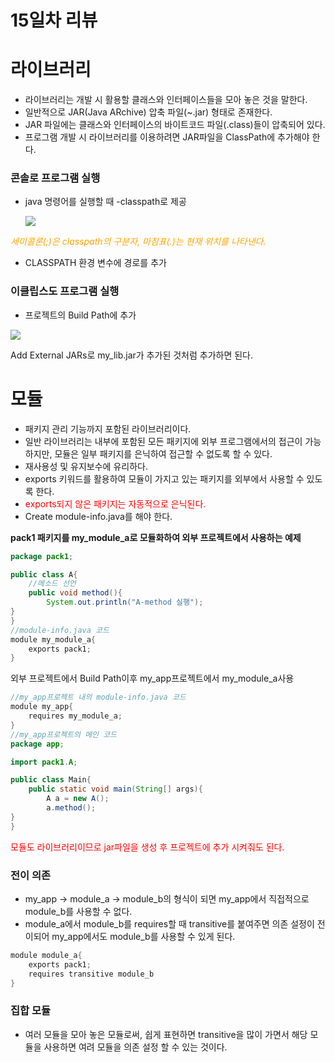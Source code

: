 # 15일차 리뷰

# 라이브러리

- 라이브러리는 개발 시 활용할 클래스와 인터페이스들을 모아 놓은 것을 말한다.
- 일반적으로 JAR(Java ARchive) 압축 파일(~.jar) 형태로 존재한다.
- JAR 파일에는 클래스와 인터페이스의 바이트코드 파일(.class)들이 압축되어 있다.
- 프로그램 개발 시 라이브러리를 이용하려면 JAR파일을 ClassPath에 추가해야 한다.

### 콘솔로 프로그램 실행

- java 명령어를 실행할 때 -classpath로 제공

  ![](https://raw.githubusercontent.com/nahyeonung/KCC_Java/main/KCC%EC%A0%95%EB%B3%B4%ED%86%B5%EC%8B%A0%202%EA%B8%B0%20%EC%88%98%EC%97%85%20%EB%A6%AC%EB%B7%B0/img/jar%ED%8C%8C%EC%9D%BC.png)

*<span style="color:orange">세미콜론(;)은 classpath의 구분자, 마침표(.)는 현재 위치를 나타낸다.</span>*

- CLASSPATH 환경 변수에 경로를 추가

### 이클립스도 프로그램 실행

- 프로젝트의 Build Path에 추가

![](https://raw.githubusercontent.com/nahyeonung/KCC_Java/main/KCC%EC%A0%95%EB%B3%B4%ED%86%B5%EC%8B%A0%202%EA%B8%B0%20%EC%88%98%EC%97%85%20%EB%A6%AC%EB%B7%B0/img/bulidpath.png)

Add External JARs로 my_lib.jar가 추가된 것처럼 추가하면 된다.

# 모듈

- 패키지 관리 기능까지 포함된 라이브러리이다.
- 일반 라이브러리는 내부에 포함된 모든 패키지에 외부 프로그램에서의 접근이 가능하지만, 모듈은 일부 패키지를 은닉하여 접근할 수 없도록 할 수 있다.
- 재사용성 및 유지보수에 유리하다.
- exports 키워드를 활용하여 모듈이 가지고 있는 패키지를 외부에서 사용할 수 있도록 한다.
- <span style="color:red">exports되지 않은 패키지는 자동적으로 은닉된다.</span>
- Create module-info.java를 해야 한다.

**pack1 패키지를 my_module_a로 모듈화하여 외부 프로젝트에서 사용하는 예제**

```java
package pack1;

public class A{
	//메소드 선언
	public void method(){
		System.out.println("A-method 실행");
}
}
//module-info.java 코드
module my_module_a{
	exports pack1;
}
```

외부 프로젝트에서 Build Path이후 my_app프로젝트에서 my_module_a사용

```java
//my_app프로젝트 내의 module-info.java 코드
module my_app{
	requires my_module_a;
}
//my_app프로젝트의 메인 코드
package app;

import pack1.A;

public class Main{
	public static void main(String[] args){
		A a = new A();
		a.method();
}
}
```

<span style="color:red">모듈도 라이브러리이므로 jar파일을 생성 후 프로젝트에 추가 시켜줘도 된다.</span>

### 전이 의존

- my_app -> module_a -> module_b의 형식이 되면 my_app에서 직접적으로 module_b를 사용할 수 없다.
- module_a에서 module_b를 requires할 때 transitive를 붙여주면 의존 설정이 전이되어 my_app에서도 module_b를 사용할 수 있게 된다.

```java
module module_a{
	exports pack1;
	requires transitive module_b
}
```

### 집합 모듈

- 여러 모듈을 모아 놓은 모듈로써, 쉽게 표현하면 transitive을 많이 가면서 해당 모듈을 사용하면 여려 모듈을 의존 설정 할 수 있는 것이다.